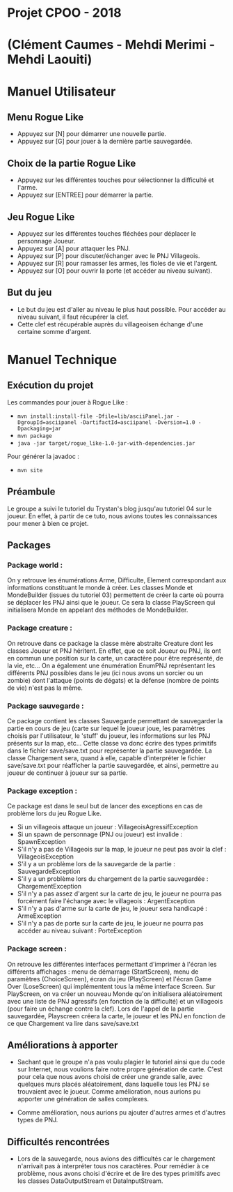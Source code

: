 # Projet CPOO - 2018 
# (Clément Caumes - Mehdi Merimi - Mehdi Laouiti)

Manuel Utilisateur
==================

## Menu Rogue Like
* Appuyez sur [N] pour démarrer une nouvelle partie. 
* Appuyez sur [G] pour jouer à la dernière partie sauvegardée.

## Choix de la partie Rogue Like
* Appuyez sur les différentes touches pour sélectionner la difficulté et l'arme.
* Appuyez sur [ENTREE] pour démarrer la partie. 

## Jeu Rogue Like
* Appuyez sur les différentes touches fléchées pour déplacer le personnage Joueur. 
* Appuyez sur [A] pour attaquer les PNJ. 
* Appuyez sur [P] pour discuter/échanger avec le PNJ Villageois. 
* Appuyez sur [R] pour ramasser les armes, les fioles de vie et l'argent. 
* Appuyez sur [O] pour ouvrir la porte (et accéder au niveau suivant). 

## But du jeu
* Le but du jeu est d'aller au niveau le plus haut possible. Pour accéder au niveau suivant, il faut récupérer la clef.
* Cette clef est récupérable auprès du villageoisen échange d'une certaine somme d'argent. 

Manuel Technique
================

## Exécution du projet 

Les commandes pour jouer à Rogue Like : 

- `mvn install:install-file -Dfile=lib/asciiPanel.jar -DgroupId=asciipanel -DartifactId=asciipanel -Dversion=1.0 -Dpackaging=jar`
- `mvn package`
- `java -jar target/rogue_like-1.0-jar-with-dependencies.jar`

Pour générer la javadoc : 

- `mvn site`

## Préambule

Le groupe a suivi le tutoriel du Trystan's blog jusqu'au tutoriel 04 sur le joueur. 
En effet, à partir de ce tuto, nous avions toutes les connaissances pour mener 
à bien ce projet. 

## Packages

### Package world : 

On y retrouve les énumérations Arme, Difficulte, Element correspondant aux informations constituant le monde à créer. 
Les classes Monde et MondeBuilder (issues du tutoriel 03) permettent de créer la carte où pourra se déplacer les PNJ ainsi que 
le joueur. 
Ce sera la classe PlayScreen qui initialisera Monde en appelant des méthodes de MondeBuilder. 

### Package creature : 

On retrouve dans ce package la classe mère abstraite Creature dont les classes
Joueur et PNJ héritent. En effet, que ce soit Joueur ou PNJ, ils ont en commun une position sur la carte, 
un caractère pour être représenté, de la vie, etc...
On a également une énumération EnumPNJ représentant les différents PNJ possibles dans le jeu (ici nous avons 
un sorcier ou un zombie) dont l'attaque (points de dégats) et la défense (nombre de points de vie) n'est pas 
la même. 

### Package sauvegarde : 

Ce package contient les classes Sauvegarde permettant de sauvegarder la partie en cours de jeu (carte sur lequel le joueur joue, 
les paramètres choisis par l'utilisateur, le 'stuff' du joueur, les informations sur les PNJ présents sur la map, etc...
Cette classe va donc écrire des types primitifs dans le fichier save/save.txt pour représenter la partie sauvegardée. 
La classe Chargement sera, quand à elle, capable d'interpréter le fichier save/save.txt pour réafficher la partie sauvegardée, 
et ainsi, permettre au joueur de continuer à joueur sur sa partie. 

### Package exception : 

Ce package est dans le seul but de lancer des exceptions en cas de problème lors du jeu Rogue Like. 

* Si un villageois attaque un joueur : VillageoisAgressifException
* Si un spawn de personnage (PNJ ou joueur) est invalide : SpawnException
* S'il n'y a pas de Villageois sur la map, le joueur ne peut pas avoir la clef : VillageoisException
* S'il y a un problème lors de la sauvegarde de la partie : SauvegardeException
* S'il y a un problème lors du chargement de la partie sauvegardée : ChargementException
* S'il n'y a pas assez d'argent sur la carte de jeu, le joueur ne pourra pas forcément faire l'échange avec le villageois : ArgentException 
* S'il n'y a pas d'arme sur la carte de jeu, le joueur sera handicapé : ArmeException
* S'il n'y a pas de porte sur la carte de jeu, le joueur ne pourra pas accéder au niveau suivant : PorteException

### Package screen :

On retrouve les différentes interfaces permettant d'imprimer 
à l'écran les différents affichages : menu de démarrage (StartScreen), menu de paramètres (ChoiceScreen), 
écran du jeu (PlayScreen) et l'écran Game Over (LoseScreen) qui implémentent tous la même interface Screen. 
Sur PlayScreen, on va créer un nouveau Monde qu'on initialisera aléatoirement avec une liste de PNJ agressifs (en fonction 
de la difficulté) et un villageois (pour faire un échange contre la clef). 
Lors de l'appel de la partie sauvegardée, Playscreen créera la carte, le joueur et les PNJ en fonction de ce que 
Chargement va lire dans save/save.txt

## Améliorations à apporter 

* Sachant que le groupe n'a pas voulu plagier le tutoriel ainsi que du code sur Internet, 
nous voulions faire notre propre génération de carte. C'est pour cela que nous avons choisi de créer une 
grande salle, avec quelques murs placés aléatoirement, dans laquelle tous les PNJ se trouvaient avec le joueur. 
Comme amélioration, nous aurions pu apporter une génération de salles complexes. 

* Comme amélioration, nous aurions pu ajouter d'autres armes et d'autres types de PNJ. 

## Difficultés rencontrées 

* Lors de la sauvegarde, nous avions des difficultés car le chargement n'arrivait pas à interpréter tous nos caractères. 
Pour remédier à ce problème, nous avons choisi d'écrire et de lire des types primitifs avec les classes 
DataOutputStream et DataInputStream. 







